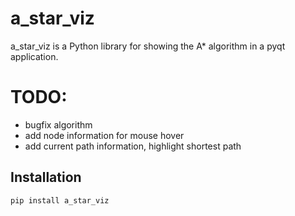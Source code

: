 # a_star_viz

a_star_viz is a Python library for showing the A* algorithm in a pyqt application.

# TODO:
- bugfix algorithm
- add node information for mouse hover
- add current path information, highlight shortest path

## Installation
```bash
pip install a_star_viz
